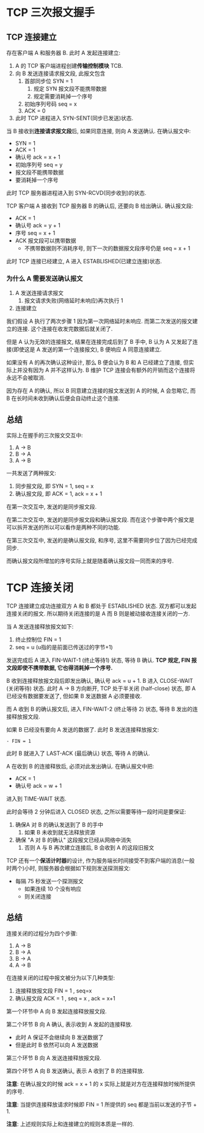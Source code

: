 # TCP 三次报文握手

## TCP 连接建立

存在客户端 A 和服务器 B. 此时 A 发起连接建立:

1. A 的 TCP 客户端进程创建**传输控制模块** TCB.
2. 向 B 发送连接请求报文段, 此报文包含
   1. 首部同步位 SYN = 1
      1. 规定 SYN 报文段不能携带数据
      2. 规定需要消耗掉一个序号
   2. 初始序列号码 seq = x
   3. ACK = 0
3. 此时 TCP 进程进入 SYN-SENT(同步已发送)状态.

当 B 接收到**连接请求报文段**后, 如果同意连接, 则向 A 发送确认. 在确认报文中:

- SYN = 1
- ACK = 1
- 确认号 ack = x + 1
- 初始序列号 seq = y
- 报文段不能携带数据
- 要消耗掉一个序号

此时 TCP 服务器进程进入到 SYN-RCVD(同步收到)的状态.

TCP 客户端 A 接收到 TCP 服务器 B 的确认后, 还要向 B 给出确认. 确认报文段:

- ACK = 1
- 确认号 ack = y + 1
- 序号 seq = x + 1
- ACK 报文段可以携带数据
  - 不携带数据则不消耗序号, 则下一次的数据报文段序号仍是 seq = x + 1

此时 TCP 连接已经建立, A 进入 ESTABLISHED(已建立连接)状态.

### 为什么 A 需要发送确认报文

1. A 发送连接请求报文
   1. 报文请求失败(网络延时未响应)再次执行 1
2. 连接建立

我们假设 A 执行了两次步骤 1 因为第一次网络延时未响应. 而第二次发送的报文建立的连接. 这个连接在收发完数据后就关闭了.

但是 A 认为无效的连接报文, 结果在连接完成后到了 B 手中, B 认为 A 又发起了连接(即使这是 A 发送的第一个连接报文), B 便响应 A 同意连接建立.

如果没有 A 的再次确认这种设计, 那么 B 便会认为 B 和 A 已经建立了连接, 但实际上并没有因为 A 并不这样认为. B 维护 TCP 连接会有额外的开销而这个连接将永远不会被取消.

因为存在 A 的确认, 所以 B 同意建立连接的报文发送到 A 的时候, A 会忽略它, 而 B 在长时间未收到确认后便会自动终止这个连接.

## 总结

实际上在握手的三次报文交互中:

1. A -> B
2. B -> A
3. A -> B

一共发送了两种报文:

1. 同步报文段, 即 SYN = 1, seq = x
2. 确认报文段, 即 ACK = 1, ack = x + 1

在第一次交互中, 发送的是同步报文段.

在第二次交互中, 发送的是同步报文段和确认报文段. 而在这个步骤中两个报文是可以拆开发送的所以可以看作是两种不同的功能.

在第三次交互中, 发送的是确认报文段, 和序号, 这里不需要同步位了因为已经完成同步.

而确认报文段所增加的序号实际上就是随着确认报文段一同而来的序号.

# TCP 连接关闭

TCP 连接建立成功连接双方 A 和 B 都处于 ESTABLISHED 状态. 双方都可以发起连接关闭的报文. 所以期待关闭连接的是 A 而 B 则是被动接收连接关闭的一方.

当 A 发送连接释放报文如下:

1. 终止控制位 FIN = 1
2. seq = u (u指的是前面已传送过的字节+1)

发送完成后 A 进入 FIN-WAIT-1 (终止等待1) 状态, 等待 B 确认. **TCP 规定, FIN 报文段即使不携带数据, 它也得消耗掉一个序号.**

B 收到连接释放报文段后即发出确认, 确认号 ack = u + 1. B 进入 CLOSE-WAIT (关闭等待) 状态. 此时 A -> B 方向断开, TCP 处于半关闭 (half-close) 状态, 即 A 已经没有数据要发送了, 但如果 B 发送数据 A 必须要接收.

而 A 收到 B 的确认报文后, 进入 FIN-WAIT-2 (终止等待 2) 状态, 等待 B 发出的连接释放报文段.

如果 B 已经没有要向 A 发送的数据了. 此时 B 发送连接释放报文:

	- FIN = 1

此时 B 就进入了 LAST-ACK (最后确认) 状态, 等待 A 的确认.

A 在收到 B 的连接释放后, 必须对此发出确认. 在确认报文中把:

- ACK = 1
- 确认号 ack = w + 1

进入到 TIME-WAIT 状态.

此时会等待 2 分钟后进入 CLOSED 状态, 之所以需要等待一段时间是要保证:

1. 确保A 对 B 的确认发送到了 B 的手中
   1. 如果 B 未收到就无法释放资源
2. 确保 "A 对 B 的确认" 这段报文已经从网络中消失
   1. 否则 A 与 B 再次建立连接后, B 会收到 A 的这段旧报文

TCP 还有一个**保活计时器**的设计, 作为服务端长时间接受不到客户端的消息(一般时两个)小时, 则服务器会根据如下规则发送探测报文:

- 每隔 75 秒发送一个探测报文
  - 如果连续 10 个没有响应
  - 则关闭连接

## 总结

连接关闭的过程分为四个步骤:

1. A -> B
2. B -> A
3. B -> A
4. A -> B

在连接关闭的过程中报文被分为以下几种类型:

1. 连接释放报文段 FIN = 1 , seq=x
2. 确认报文段 ACK = 1 , seq = x , ack = x+1

第一个环节中 A 向 B 发起连接释放报文段.

第二个环节 B 向 A 确认, 表示收到 A 发起的连接释放.

- 此时 A 保证不会继续向 B 发送数据了
- 但是此时 B 依然可以向 A 发送数据

第三个环节 B 向 A 发送连接释放报文段.

第四个环节 A 向 B 发送确认, 表示 A 收到了 B 的连接释放.

**注意**: 在确认报文的时候 ack = x + 1 的 x 实际上就是对方在连接释放时候所提供的序号.

**注意**: 当提供连接释放请求时候即 FIN = 1 所提供的 seq 都是当前以发送的子节 + 1.

**注意**: 上述规则实际上和连接建立的规则本质是一样的.